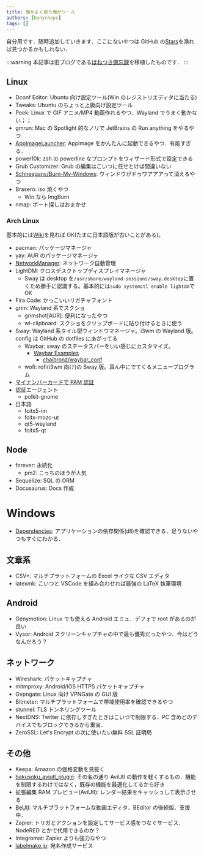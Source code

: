 ```yaml
---
title: 俺がよく使う俺がツール
authors: [bonychops]
tags: []
---
```


自分用です．随時追加していきます．ここにないやつは GitHub の[Stars](https://github.com/BonyChops?tab=stars)を漁れば見つかるかもしれない．

<!--truncate-->

:::warning
本記事は旧ブログである[ほねつき備忘録](https://bonychops.hatenablog.jp)を移植したものです．
:::

## Linux

- Dconf Editor: Ubuntu 向け設定ツール(Win のレジストリエディタに当たる)
- Tweaks: Ubuntu のちょっと上級向け設定ツール
- Peek: Linux で GIF アニメ/MP4 動画作れるやつ．Wayland でうまく動かない；；
- gmrun: Mac の Spotlight 的なノリで JetBrains の Run anything をやるやつ
- [AppImageLauncher](https://github.com/TheAssassin/AppImageLauncher): AppImage をかんたんに起動できるやつ．有能すぎる．
- power10k: zsh の powerline なプロンプトをウィザード形式で設定できる
- Grub Customizer: Grub の編集はこいつに任せとけば間違いない
- [Schneegans/Burn-My-Windows](https://github.com/Schneegans/Burn-My-Windows): ウィンドウがドゥワアアアって消えるやつ
- Brasero: iso 焼くやつ
  - Win なら ImgBurn
- nmap: ポート探しはおまかせ

### Arch Linux

基本的には[Wiki](https://wiki.archlinux.jp/)を見れば OK(たまに日本語版が古いことがある)。

- pacman: パッケージマネージャ
- yay: AUR のパッケージマネージャ
- [NetworkManager](https://wiki.archlinux.jp/index.php/NetworkManager): ネットワーク自動管理
- LightDM: クロスデスクトップディスプレイマネージャ
  - Sway は desktop を`/usr/share/wayland-sessions/sway.desktop`に置くため勝手に認識する。基本的には`sudo systemctl enable lightdm`で OK
- Fira Code: かっこいいリガチャフォント
- grim: Wayland 系でスクショ
  - grimshot[AUR]: 便利になったやつ
  - wl-clipboard: スクショをクリップボードに貼り付けるときに使う
- Sway: Wayland 系タイル型ウィンドウマネージャ。i3wm の Wayland 版。config は GitHub の dotfiles にあがってる
  - Waybar: sway のステータスバーをいい感じにカスタマイズ。
    - [Waybar Examples](https://github.com/Alexays/Waybar/wiki/Examples)
      - [chaibronz/waybar_conf](https://github.com/chaibronz/waybar_conf)
  - wofi: rofi(i3wm 向け)の Sway 版。真ん中にでてくるメニュープログラム
- [マイナンバーカードで PAM 認証](https://www.osstech.co.jp/~hamano/posts/jpki-pam/)
- 認証エージェント
  - polkit-gnome
- 日本語
  - fcitx5-im
  - fcitx-mozc-ut
  - qt5-wayland
  - fcitx5-qt

## Node

- forever: 永続化
  - pm2: こっちのほうが人気
- Sequelize: SQL の ORM
- Docusaurus: Docs 作成

# Windows

- [Dependencies](https://github.com/lucasg/Dependencies): アプリケーションの依存関係(dll)を確認できる．足りないやつもすぐにわかる．

## 文章系

- CSV+: マルチプラットフォームの Excel ライクな CSV エディタ
- latexmk: こいつと VSCode を組み合わせれば最強の LaTeX 執筆環境

## Android

- Genymotion: Linux でも使える Android エミュ．デフォで root があるのが良い
- Vysor: Android スクリーンキャプチャの中で最も優秀だったやつ．今はどうなんだろう？

## ネットワーク

- Wireshark: パケットキャプチャ
- mitmproxy: Android/iOS HTTPS パケットキャプチャ
- Gvpngate: Linux 向け VPNGate の GUI 版
- Bitmeter: マルチプラットフォームで帯域使用率を確認できるやつ
- stunnel: TLS トンネリングツール
- NextDNS: Twitter に依存しすぎたときはこいつで制限する．PC 含めどのデバイスでもブロックできるから重宝．
- ZeroSSL: Let's Encrypt の次に使いたい無料 SSL 証明局

## その他

- Keepa: Amazon の価格変動を見抜く
- [bakusoku_aviutl_plugin](https://github.com/suzune25254649/bakusoku_aviutl_plugin): その名の通り AviUtl の動作を軽くするもの．機能を制限するわけではなく，既存の機能を最適化してるから好き
- 拡張編集 RAM プレビュー(AviUtl): レンダー結果をキャッシュして表示させる
- [BeUtl](https://github.com/b-editor/BeUtl): マルチプラットフォームな動画エディタ．BEditor の後続版．支援中．
- Zapier: トリガとアクションを設定してサービス感をつなぐサービス．NodeRED とかで代用できるのか？
- Integromat: Zapier よりも強力なやつ
- [labelmake.jp](https://labelmake.jp): 宛名作成サービス
